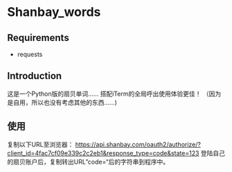 # Shanbay_words
## Requirements
* requests

## Introduction
这是一个Python版的扇贝单词......
搭配iTerm的全局呼出使用体验更佳！
（因为是自用，所以也没有考虑其他的东西......)

## 使用
复制以下URL至浏览器：
https://api.shanbay.com/oauth2/authorize/?client_id=4fac7cf09e339c2c2eb1&response_type=code&state=123
登陆自己的扇贝账户后，复制转出URL”code=“后的字符串到程序中。